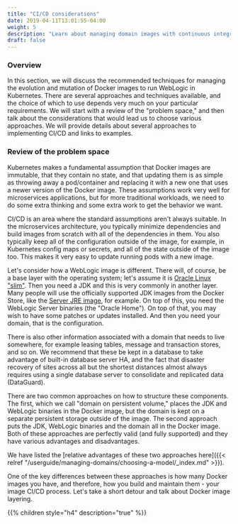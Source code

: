 ```yaml
---
title: "CI/CD considerations"
date: 2019-04-11T13:01:55-04:00
weight: 5
description: "Learn about managing domain images with continuous integration and continuous delivery (CI/CD)."
draft: false
---
```


### Overview

In this section, we will discuss the recommended techniques for managing the evolution
and mutation of Docker images to run WebLogic in Kubernetes.  There are several
approaches and techniques available, and the choice of which to use depends very
much on your particular requirements.  We will start with a review of the "problem
space," and then talk about the considerations that would lead us to choose various
approaches.  We will provide details about several approaches to implementing
CI/CD and links to examples.

### Review of the problem space

Kubernetes makes a fundamental assumption that Docker images are immutable,
that they contain no state, and that updating them is as simple as throwing
away a pod/container and replacing it with a new one that uses a newer version
of the Docker image.  These assumptions work very well for microservices
applications, but for more traditional workloads, we need to do some extra
thinking and some extra work to get the behavior we want.

CI/CD is an area where the standard assumptions aren't always suitable.  In the
microservices architecture, you typically minimize dependencies and build
images from scratch with all of the dependencies in them.  You also typically
keep all of the configuration outside of the image, for example, in Kubernetes config
maps or secrets, and all of the state outside of the image too.  This makes
it very easy to update running pods with a new image.

Let's consider how a WebLogic image is different.  There will, of course, be a
base layer with the operating system; let's assume it is
[Oracle Linux "slim"](https://hub.docker.com/_/oraclelinux/).  Then you need
a JDK and this is very commonly in another layer.  Many people will use
the officially supported JDK images from the Docker Store, like the
[Server JRE image](https://hub.docker.com/_/oracle-serverjre-8), for example.  On
top of this, you need the WebLogic Server binaries (the "Oracle Home").  On top
of that, you may wish to have some patches or updates installed.  And then
you need your domain, that is the configuration.

There is also other information associated with a domain that needs to live
somewhere, for example leasing tables, message and transaction stores, and so
on.  We recommend that these be kept in a database to take advantage of built-in
database server HA, and the fact that disaster recovery of sites across all
but the shortest distances almost always requires using a single database
server to consolidate and replicated data (DataGuard).

There are two common approaches on how to structure these components.  The first,
which we call "domain on persistent volume," places the JDK and WebLogic binaries
in the Docker image, but the domain is kept on a separate persistent storage
outside of the image.  The second approach puts the JDK, WebLogic binaries
and the domain all in the Docker image.  Both of these approaches are perfectly
valid (and fully supported) and they have various advantages and disadvantages.

We have listed the [relative advantages of these two approaches here]({{< relref "/userguide/managing-domains/choosing-a-model/_index.md" >}}).

One of the key differences between these approaches is how many Docker images
you have, and therefore, how you build and maintain them - your image CI/CD
process.  Let's take a short detour and talk about Docker image layering.

{{% children style="h4" description="true" %}}
